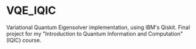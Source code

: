 # VQE_IQIC
Variational Quantum Eigensolver implementation, using IBM's Qiskit. Final project for my "Introduction to Quantum Information and Computation" (IQIC) course.

